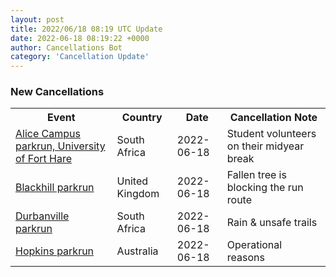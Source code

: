 ```yaml
---
layout: post
title: 2022/06/18 08:19 UTC Update
date: 2022-06-18 08:19:22 +0000
author: Cancellations Bot
category: 'Cancellation Update'
---
```


<h3>New Cancellations</h3>
<div class='hscrollable'>
<table style='width: 100%'>
    <tr>
        <th>Event</th>
        <th>Country</th>
        <th>Date</th>
        <th>Cancellation Note</th>
    </tr>
    <tr>
        <td><a href="https://www.parkrun.co.za/alicecampus">Alice Campus parkrun, University of Fort Hare</a></td>
        <td>South Africa</td>
        <td>2022-06-18</td>
        <td>Student volunteers on their midyear break</td>
    </tr>
    <tr>
        <td><a href="https://www.parkrun.org.uk/blackhill">Blackhill parkrun</a></td>
        <td>United Kingdom</td>
        <td>2022-06-18</td>
        <td>Fallen tree is blocking the run route</td>
    </tr>
    <tr>
        <td><a href="https://www.parkrun.co.za/durbanville">Durbanville parkrun</a></td>
        <td>South Africa</td>
        <td>2022-06-18</td>
        <td>Rain & unsafe trails</td>
    </tr>
    <tr>
        <td><a href="">Hopkins parkrun</a></td>
        <td>Australia</td>
        <td>2022-06-18</td>
        <td>Operational reasons</td>
    </tr>
</table>
</div>
